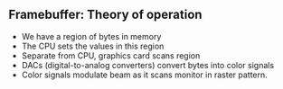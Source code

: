 ## Framebuffer: Theory of operation

* We have a region of bytes in memory
* The CPU sets the values in this region
* Separate from CPU, graphics card scans region
* DACs (digital-to-analog converters) convert bytes into color signals
* Color signals modulate beam as it scans monitor in raster pattern.